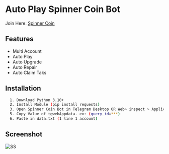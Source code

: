 # Auto Play Spinner Coin Bot
Join Here: [Spinner Coin](https://t.me/spinnercoin_bot/app?startapp=r_4580793)

## Features
- Multi Account
- Auto Play
- Auto Upgrade
- Auto Repair
- Auto Claim Taks

## Installation

```bash
  1. Download Python 3.10+
  2. Install Module (pip install requests)
  3. Open Spinner Coin Bot in Telegram Desktop OR Web> inspect > Application > Session Storage > click "https://spinner.timboo.pro"
  5. Copy Value of tgwebAppdata. ex: (query_id=***)
  6. Paste in data.txt (1 line 1 account)
```

## Screenshot
![SS](https://i.ibb.co.com/pZZNDFG/Untitled.png)